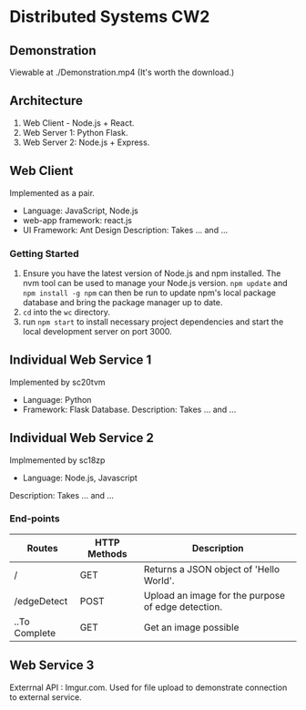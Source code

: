 # Distributed Systems CW2

## Demonstration
Viewable at ./Demonstration.mp4 (It's worth the download.)

## Architecture
1. Web Client - Node.js + React.
2. Web Server 1: Python Flask.
3. Web Server 2: Node.js + Express.

## Web Client
Implemented as a pair.
- Language: JavaScript, Node.js
- web-app framework: react.js
- UI Framework: Ant Design
Description: Takes ... and ...
### Getting Started
1. Ensure you have the latest version of Node.js and npm installed. The nvm tool can be used to manage your Node.js version. `npm update` and `npm install -g npm` can then be run to update npm's local package database and bring the package manager up to date.
2. `cd` into the `wc` directory.
3. run `npm start` to install necessary project dependencies and start the local development server on port 3000.


## Individual Web Service 1
Implemented by sc20tvm
- Language: Python
- Framework: Flask
Database.
Description: Takes ... and ...
## Individual Web Service 2
Implmemented by sc18zp
- Language: Node.js, Javascript

Description: Takes ... and ...
### End-points
| Routes      | HTTP Methods | Description                                        |
|-------------|--------------|----------------------------------------------------|
| /           | GET          | Returns a JSON object of 'Hello World'.            |
| /edgeDetect | POST         | Upload an image for the purpose of edge detection. |
|..To Complete| GET          | Get an image possible                              |


## Web Service 3
Exterrnal API : Imgur.com. Used for file upload to demonstrate connection to external service.
